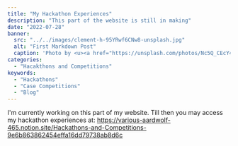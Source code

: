 ```yaml
---
title: "My Hackathon Experiences"
description: "This part of the website is still in making"
date: "2022-07-28"
banner:
  src: "../../images/clement-h-95YRwf6CNw8-unsplash.jpg"
  alt: "First Markdown Post"
  caption: 'Photo by <u><a href="https://unsplash.com/photos/Nc5Q_CEcY44">Florian Olivo</a></u>'
categories:
  - "Hacakthons and Competitions"
keywords:
  - "Hackathons"
  - "Case Competitions"
  - "Blog"
---
```

<!-- 
## Code block test

```css
.AClass .Subtitle {
  margin: -0.5rem 0 0 0;
  font-weight: 700;
  font-size: 1.25rem;
  line-height: 1.5rem;
}

.AnotherClass p {
  font-size: 1.125rem;
  margin-bottom: 2rem;
}

.AThirdClass {
  display: flex;
  justify-content: flex-start;
  align-items: center;
}

@media (max-width: 768px) {
  .AClass {
    flex-direction: column;
  }
  .AnotherClass {
    display: block;
  }
}
```

Inline code: `print()` -->

I'm currently working on this part of my website. Till then you may access my hackathon experiences at: https://various-aardwolf-465.notion.site/Hackathons-and-Competitions-9e6b863862454effa16dd79738ab8d6c 
